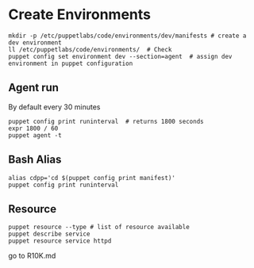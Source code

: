 # Create Environments
```shell
mkdir -p /etc/puppetlabs/code/environments/dev/manifests # create a dev environment
ll /etc/puppetlabs/code/environments/  # Check 
puppet config set environment dev --section=agent  # assign dev environment in puppet configuration
```

## Agent run
By default every 30 minutes
```shell
puppet config print runinterval  # returns 1800 seconds
expr 1800 / 60 
puppet agent -t
```

## Bash Alias
```shell
alias cdpp='cd $(puppet config print manifest)'
puppet config print runinterval
```

## Resource
```shell
puppet resource --type # list of resource available 
puppet describe service 
puppet resource service httpd 

```

go to R10K.md